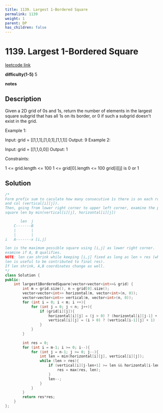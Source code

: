 ```yaml
---
title: 1139. Largest 1-Bordered Square
permalink: 1139
weight: 1
parent: DP
has_children: false
---
```

# 1139. Largest 1-Bordered Square
[leetcode link](https://leetcode.com/problems/largest-1-bordered-square/)

**difficulty(1-5)** 
5

**notes**   


## Description
Given a 2D grid of 0s and 1s, return the number of elements in the largest square subgrid that has all 1s on its border, or 0 if such a subgrid doesn't exist in the grid.

 

Example 1:

Input: grid = [[1,1,1],[1,0,1],[1,1,1]]
Output: 9
Example 2:

Input: grid = [[1,1,0,0]]
Output: 1
 

Constraints:

1 <= grid.length <= 100
1 <= grid[0].length <= 100
grid[i][j] is 0 or 1

## Solution
```c++
/* 
Form prefix sum to caculate how many consecutive 1s there is on each row (horizontal[i][j])
and col (vertical[i][j]).
Then, going from lower right corner to upper left corner, examine the possible 
square len by min(vertical[i][j], horizontal[i][j])

       len  j  
    C-------B
    |       |
    |       |
i   A-------x [i,j]

len is the maximum possible square using [i,j] as lower right corner. 
examine if A, B qualifies.
NOTE: len can shrink while keeping [i,j] fixed as long as len > res (which means
len is useful to be contributed to final res).
If len shrink, A,B coordinates change as well.
*/
class Solution {
public:
    int largest1BorderedSquare(vector<vector<int>>& grid) {
        int m = grid.size(), n = grid[0].size();
        vector<vector<int>> horizontal(m, vector<int>(n, 0));
        vector<vector<int>> vertical(m, vector<int>(n, 0));
        for (int i = 0; i < m; i ++){
            for (int j = 0; j < n; j++){
                if (grid[i][j]){
                    horizontal[i][j] = (j > 0) ? (horizontal[i][j-1] + 1) : 1;
                    vertical[i][j] = (i > 0) ? (vertical[i-1][j] + 1) : 1;
                }
            }
        }
        
        int res = 0;
        for (int i = m-1; i >= 0; i--){
            for (int j = n-1; j >= 0; j--){
                int len = min(horizontal[i][j], vertical[i][j]);
                while (len > res){
                    if (vertical[i][j-len+1] >= len && horizontal[i-len+1][j] >= len){
                        res = max(res, len);
                    }
                    len--;                   
                }
            }
        }
        return res*res;
    }
};
```


